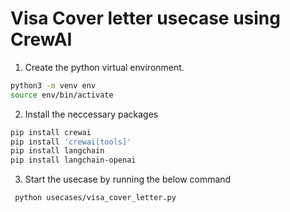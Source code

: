# Visa Cover letter usecase using CrewAI

1. Create the python virtual environment.

```bash
python3 -m venv env
source env/bin/activate
```

2. Install the neccessary packages

```bash
pip install crewai
pip install 'crewai[tools]'
pip install langchain
pip install langchain-openai
```

3. Start the usecase by running the below command

```bash
 python usecases/visa_cover_letter.py
```
